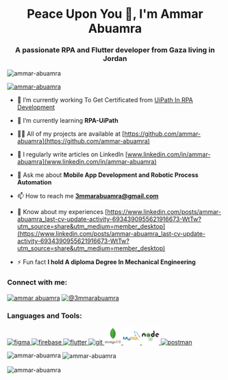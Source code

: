 <h1 align="center">Peace Upon You 👋, I'm Ammar Abuamra</h1>
<h3 align="center">A passionate RPA and Flutter developer from Gaza living in Jordan</h3>

<p align="left"> <img src="https://komarev.com/ghpvc/?username=ammar-abuamra&label=Profile%20views&color=0e75b6&style=flat" alt="ammar-abuamra" /> </p>

<p align="left"> <a href="https://github.com/ryo-ma/github-profile-trophy"><img src="https://github-profile-trophy.vercel.app/?username=ammar-abuamra" alt="ammar-abuamra" /></a> </p>

- 🔭 I’m currently working To Get Certificated from [UiPath In RPA Development](https://cloud.uipath.com/ammarabuamra/academy_/achievements)

- 🌱 I’m currently learning **RPA-UiPath**

- 👨‍💻 All of my projects are available at [https://github.com/ammar-abuamra](https://github.com/ammar-abuamra)

- 📝 I regularly write articles on LinkedIn [www.linkedin.com/in/ammar-abuamra](www.linkedin.com/in/ammar-abuamra)

- 💬 Ask me about **Mobile App Development and Robotic Process Automation**

- 📫 How to reach me **3mmarabuamra@gmail.com**

- 📄 Know about my experiences [https://www.linkedin.com/posts/ammar-abuamra_last-cv-update-activity-6934390955621916673-WtTw?utm_source=share&utm_medium=member_desktop](https://www.linkedin.com/posts/ammar-abuamra_last-cv-update-activity-6934390955621916673-WtTw?utm_source=share&utm_medium=member_desktop)

- ⚡ Fun fact **I hold A diploma Degree In Mechanical Engineering**

<h3 align="left">Connect with me:</h3>
<p align="left">
<a href="https://linkedin.com/in/ammar abuamra" target="blank"><img align="center" src="https://raw.githubusercontent.com/rahuldkjain/github-profile-readme-generator/master/src/images/icons/Social/linked-in-alt.svg" alt="ammar abuamra" height="30" width="40" /></a>
<a href="https://www.hackerrank.com/@3mmarabuamra" target="blank"><img align="center" src="https://raw.githubusercontent.com/rahuldkjain/github-profile-readme-generator/master/src/images/icons/Social/hackerrank.svg" alt="@3mmarabuamra" height="30" width="40" /></a>
</p>

<h3 align="left">Languages and Tools:</h3>
<p align="left"> <a href="https://www.figma.com/" target="_blank" rel="noreferrer"> <img src="https://www.vectorlogo.zone/logos/figma/figma-icon.svg" alt="figma" width="40" height="40"/> </a> <a href="https://firebase.google.com/" target="_blank" rel="noreferrer"> <img src="https://www.vectorlogo.zone/logos/firebase/firebase-icon.svg" alt="firebase" width="40" height="40"/> </a> <a href="https://flutter.dev" target="_blank" rel="noreferrer"> <img src="https://www.vectorlogo.zone/logos/flutterio/flutterio-icon.svg" alt="flutter" width="40" height="40"/> </a> <a href="https://git-scm.com/" target="_blank" rel="noreferrer"> <img src="https://www.vectorlogo.zone/logos/git-scm/git-scm-icon.svg" alt="git" width="40" height="40"/> </a> <a href="https://www.mongodb.com/" target="_blank" rel="noreferrer"> <img src="https://raw.githubusercontent.com/devicons/devicon/master/icons/mongodb/mongodb-original-wordmark.svg" alt="mongodb" width="40" height="40"/> </a> <a href="https://www.mysql.com/" target="_blank" rel="noreferrer"> <img src="https://raw.githubusercontent.com/devicons/devicon/master/icons/mysql/mysql-original-wordmark.svg" alt="mysql" width="40" height="40"/> </a> <a href="https://nodejs.org" target="_blank" rel="noreferrer"> <img src="https://raw.githubusercontent.com/devicons/devicon/master/icons/nodejs/nodejs-original-wordmark.svg" alt="nodejs" width="40" height="40"/> </a> <a href="https://postman.com" target="_blank" rel="noreferrer"> <img src="https://www.vectorlogo.zone/logos/getpostman/getpostman-icon.svg" alt="postman" width="40" height="40"/> </a> </p>

<p><img align="left" src="https://github-readme-stats.vercel.app/api/top-langs?username=ammar-abuamra&show_icons=true&locale=en&layout=compact" alt="ammar-abuamra" /></p>

<p>&nbsp;<img align="center" src="https://github-readme-stats.vercel.app/api?username=ammar-abuamra&show_icons=true&locale=en" alt="ammar-abuamra" /></p>

<p><img align="center" src="https://github-readme-streak-stats.herokuapp.com/?user=ammar-abuamra&" alt="ammar-abuamra" /></p>
